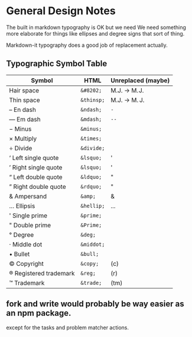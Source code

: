 # General Design Notes

The built in markdown typography is OK but we need We need something more elaborate for things like ellipses and degree signs that sort of thing. 

Markdown-it typography does a good job of replacement actually. 

## Typographic Symbol Table

Symbol                 |  HTML     | Unreplaced (maybe)
-----------------------|-----------|------------
Hair space             | `&#8202;` | M.J. -> M.&#8202;J.
Thin space             | `&thinsp;`| M.J. -> M.&thinsp;J.
– En dash              | `&ndash;` | `-`       
— Em dash              | `&mdash;` | `--`       
− Minus                | `&minus;` |    
× Multiply             | `&times;` |        
÷ Divide               | `&divide;`|       
‘ Left single quote    | `&lsquo;` | '                 
’ Right single quote   | `&lsquo;` | '                 
“ Left double quote    | `&ldquo;` | "                 
” Right double quote   | `&rdquo;` | "                 
& Ampersand            | `&amp;`   | &      
… Ellipsis             | `&hellip;`|...
' Single prime         | `&prime;` |            
" Double prime         | `&Prime;` |            
° Degree               | `&deg;`   |   
· Middle dot           | `&middot;`|           
• Bullet               | `&bull;`  |     
© Copyright            | `&copy;`  | (c)
® Registered trademark | `&reg;`   | (r)
™ Trademark            | `&trade;` | (tm)

## fork and write would probably be way easier as an npm package. 

except for the tasks and problem matcher actions. 